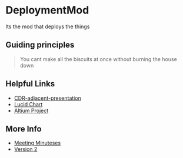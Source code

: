 # DeploymentMod
Its the mod that deploys the things

## Guiding principles

> You cant make all the biscuits at once without burning the house down

## Helpful Links
- [CDR-adjacent-presentation](https://docs.google.com/presentation/d/1HQ1U4L-7yZEHxEFlUUV_Q-YNM07OsOAh5t_GZSV1-gw/edit?usp=sharing)
- [Lucid Chart](https://lucid.app/lucidchart/ba74ab54-5cde-4ffa-a741-3b392b606a53/edit?viewport_loc=-11%2C-11%2C1879%2C1079%2C0_0&invitationId=inv_9f09f5aa-e9dc-4b0d-b9f7-3474307105dc)
- [Altium Project](https://rit-launch-initiative.365.altium.com/designs/3A677D93-C8E9-42A8-B1B0-8DFC46410052#design)


## More Info
- [Meeting Minuteses](Minutes.md)
- [Version 2](Version2.md)
